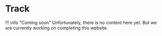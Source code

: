 # Track

!!! info "Coming soon"
    Unfortunately, there is no content here yet. But we are currently working on completing this website.
